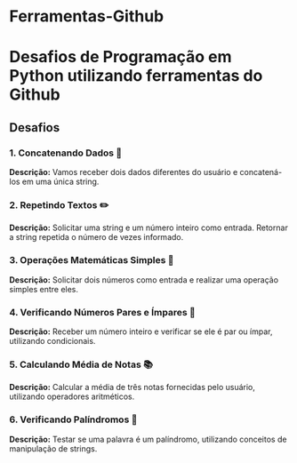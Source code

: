 # Ferramentas-Github
# Desafios de Programação em Python utilizando ferramentas do Github

## Desafios

### 1. Concatenando Dados 🐾

**Descrição:** Vamos receber dois dados diferentes do usuário e concatená-los em uma única string.

### 2. Repetindo Textos ✏️

**Descrição:** Solicitar uma string e um número inteiro como entrada. Retornar a string repetida o número de vezes informado.

### 3. Operações Matemáticas Simples 📐

**Descrição:** Solicitar dois números como entrada e realizar uma operação simples entre eles.

### 4. Verificando Números Pares e Ímpares 🧮

**Descrição:** Receber um número inteiro e verificar se ele é par ou ímpar, utilizando condicionais.

### 5. Calculando Média de Notas 📚

**Descrição:** Calcular a média de três notas fornecidas pelo usuário, utilizando operadores aritméticos.

### 6. Verificando Palíndromos 🔄

**Descrição:** Testar se uma palavra é um palíndromo, utilizando conceitos de manipulação de strings.

